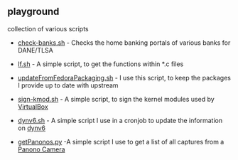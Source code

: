 ## playground

collection of various scripts

* [check-banks.sh](../master/check-banks.sh) - Checks the home banking portals of various banks for DANE/TLSA

* [lf.sh](../master/lf.sh) - A simple script, to get the functions within *.c files

* [updateFromFedoraPackaging.sh](../master/updateFromFedoraPackaging.sh) - I use this script, to keep the packages I provide up to date with upstream

* [sign-kmod.sh](../master/sign-kmod.sh) - A simple script, to sign the kernel modules used by [VirtualBox](https://www.virtualbox.org/)

* [dynv6.sh](../master/dynv6.sh) - A simple script I use in a cronjob to update the information on [dynv6](https://dynv6.com/)

* [getPanonos.py](../master/getPanonos.py) -A simple script I use to get a list of all captures from a [Panono Camera](https://www.panono.com)
